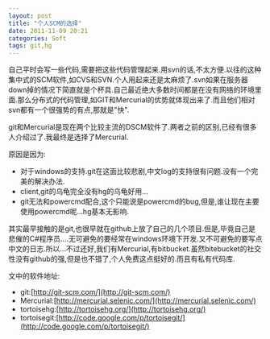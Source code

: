 ```yaml
---
layout: post
title: "个人SCM的选择"
date: 2011-11-09 20:21
categories: Soft
tags: git,hg
---
```



自己平时会写一些代码,需要把这些代码管理起来.用svn的话,不太方便.以往的这种集中式的SCM软件,如CVS和SVN.个人用起来还是太麻烦了.svn如果在服务器down掉的情况下简直就是个杯具.自己最近绝大多数时间都是在没有网络的环境里面.那么分布式的代码管理,如GIT和Mercurial的优势就体现出来了.而且他们相对svn都有一个很强势的有点,那就是"快".

git和Mercurial是现在两个比较主流的DSCM软件了.两者之前的区别,已经有很多人介绍过了.我最终是选择了Mercurial.

原因是因为:

* 对于windows的支持.git在这面比较悲剧,中文log的支持很有问题.没有一个完美的解决办法.
* client,git的乌龟完全没有hg的乌龟好用…
* git无法和powercmd配合,这个只能说是powercmd的bug,但是,谁让现在主要使用powercmd呢…hg基本无影响.


其实最早接触的是git,也很早就在github上放了自己的几个项目.但是,毕竟自己是悲催的C#程序员….无可避免的要经常在windows环境下开发.又不可避免的要写点中文的日志.所以…不过还好,我们有Mercurial,有bitbucket.虽然bitebucket的社交性没有github的强,但是也不错了,个人免费这点挺好的.而且有私有代码库.

文中的软件地址:

* git:[http://git-scm.com/](http://git-scm.com/)
* Mercurial:[http://mercurial.selenic.com/](http://mercurial.selenic.com/)
* tortoisehg:[http://tortoisehg.org/](http://tortoisehg.org/)
* tortoisegit:[http://code.google.com/p/tortoisegit/](http://code.google.com/p/tortoisegit/)
